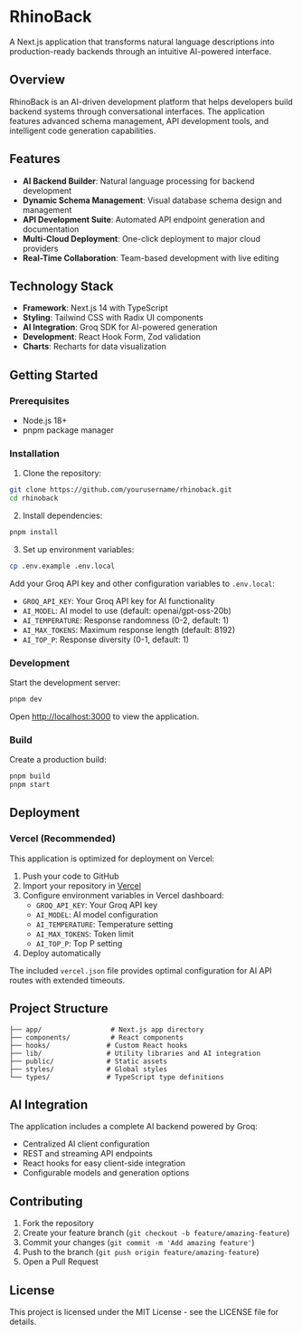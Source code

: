 # RhinoBack

A Next.js application that transforms natural language descriptions into production-ready backends through an intuitive AI-powered interface.

## Overview

RhinoBack is an AI-driven development platform that helps developers build backend systems through conversational interfaces. The application features advanced schema management, API development tools, and intelligent code generation capabilities.

## Features

- **AI Backend Builder**: Natural language processing for backend development
- **Dynamic Schema Management**: Visual database schema design and management
- **API Development Suite**: Automated API endpoint generation and documentation
- **Multi-Cloud Deployment**: One-click deployment to major cloud providers
- **Real-Time Collaboration**: Team-based development with live editing

## Technology Stack

- **Framework**: Next.js 14 with TypeScript
- **Styling**: Tailwind CSS with Radix UI components
- **AI Integration**: Groq SDK for AI-powered generation
- **Development**: React Hook Form, Zod validation
- **Charts**: Recharts for data visualization

## Getting Started

### Prerequisites

- Node.js 18+ 
- pnpm package manager

### Installation

1. Clone the repository:
```bash
git clone https://github.com/yourusername/rhinoback.git
cd rhinoback
```

2. Install dependencies:
```bash
pnpm install
```

3. Set up environment variables:
```bash
cp .env.example .env.local
```

Add your Groq API key and other configuration variables to `.env.local`:
- `GROQ_API_KEY`: Your Groq API key for AI functionality
- `AI_MODEL`: AI model to use (default: openai/gpt-oss-20b)
- `AI_TEMPERATURE`: Response randomness (0-2, default: 1)
- `AI_MAX_TOKENS`: Maximum response length (default: 8192)
- `AI_TOP_P`: Response diversity (0-1, default: 1)

### Development

Start the development server:
```bash
pnpm dev
```

Open [http://localhost:3000](http://localhost:3000) to view the application.

### Build

Create a production build:
```bash
pnpm build
pnpm start
```

## Deployment

### Vercel (Recommended)

This application is optimized for deployment on Vercel:

1. Push your code to GitHub
2. Import your repository in [Vercel](https://vercel.com)
3. Configure environment variables in Vercel dashboard:
   - `GROQ_API_KEY`: Your Groq API key
   - `AI_MODEL`: AI model configuration
   - `AI_TEMPERATURE`: Temperature setting
   - `AI_MAX_TOKENS`: Token limit
   - `AI_TOP_P`: Top P setting
4. Deploy automatically

The included `vercel.json` file provides optimal configuration for AI API routes with extended timeouts.

## Project Structure

```
├── app/                 # Next.js app directory
├── components/          # React components
├── hooks/              # Custom React hooks
├── lib/                # Utility libraries and AI integration
├── public/             # Static assets
├── styles/             # Global styles
└── types/              # TypeScript type definitions
```

## AI Integration

The application includes a complete AI backend powered by Groq:

- Centralized AI client configuration
- REST and streaming API endpoints
- React hooks for easy client-side integration
- Configurable models and generation options

## Contributing

1. Fork the repository
2. Create your feature branch (`git checkout -b feature/amazing-feature`)
3. Commit your changes (`git commit -m 'Add amazing feature'`)
4. Push to the branch (`git push origin feature/amazing-feature`)
5. Open a Pull Request

## License

This project is licensed under the MIT License - see the LICENSE file for details.